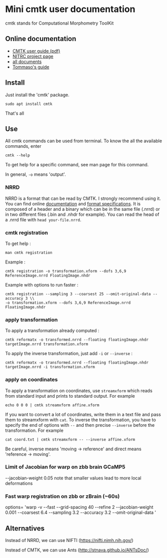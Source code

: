 # Mini cmtk user documentation

cmtk stands for Computational Morphometry ToolKit

## Online documentation

- [CMTK user guide (pdf)](https://www.nitrc.org/docman/view.php/212/708/UserGuideCMTK.pdf)
- [NITRC project page](https://www.nitrc.org/projects/cmtk)
- [all documents](https://www.nitrc.org/docman/?group_id=212)
- [Tommaso's guide](https://cloud.ljp.upmc.fr/index.php/s/AdYNq0zw65NUCBV)

## Install

Just install the 'cmtk' package.

    sudo apt install cmtk

That's all

## Use

All cmtk commands can be used from terminal. To know the all the available commands, enter

    cmtk --help

To get help for a specific command, see man page for this command.

In general, `-o` means 'output'.

### NRRD

NRRD is a format that can be read by CMTK. I strongly recommend using it. You can find online [documentation](http://teem.sourceforge.net/nrrd/) and [format specifications](http://teem.sourceforge.net/nrrd/format.html). It is composed of a header and a binary which can be in the same file (.nrrd) or in two different files (.bin and .nhdr for example).
You can read the head of a .nrrd file with `head your-file.nrrd`.

### cmtk registration

To get help :

    man cmtk registration

Example :

    cmtk registration -o transformation.xform --dofs 3,6,9 ReferenceImage.nrrd FloatingImage.nhdr
    
Example with options to run faster :
    
    cmtk registration --sampling 3 --coarsest 25 --omit-original-data --accuracy 3 \\
    -o transformation.xform --dofs 3,6,9 ReferenceImage.nrrd FloatingImage.nhdr

### apply transformation

To apply a transformation already computed :

    cmtk reformatx -o transformed.nrrd --floating floatingImage.nhdr targetImage.nrrd transformation.xform

To apply the inverse transformation, just add `-i` or `--inverse` :

    cmtk reformatx -o transformed.nrrd --floating floatingImage.nhdr targetImage.nrrd -i transformation.xform

### apply on coordinates

To apply a transformation on coordinates, use `streamxform` which reads from standard input and prints to standard output. For example

    echo 0 0 0 | cmtk streamxform affine.xform
If you want to convert a lot of coordinates, write them in a text file and pass them to streamxform with `cat`. To inverse the transformation, you have to specify the end of options with `--` and then precise `--inverse` before the transformation. For example

    cat coord.txt | cmtk streamxform -- --inverse affine.xform
Be careful, inverse means 'moving → reference' and direct means 'reference → moving'.


### Limit of Jacobian for warp on zbb brain GCaMP5
--jacobian-weight 0.05 
note that smaller values lead to more local deformations

### Fast warp registration on zbb or zBrain (~60s)
options= 'warp -v --fast --grid-spacing 40 --refine 2 --jacobian-weight 0.001 --coarsest 6.4 --sampling 3.2 --accuracy 3.2 --omit-original-data '


## Alternatives

Instead of NRRD, we can use NIFTI (https://nifti.nimh.nih.gov/)

Instead of CMTK, we can use Ants (http://stnava.github.io/ANTsDoc/)
